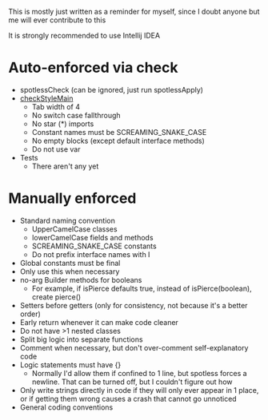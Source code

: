 This is mostly just written as a reminder for myself, since I doubt anyone but me will ever contribute to this

It is strongly recommended to use Intellij IDEA

# Auto-enforced via check
* spotlessCheck (can be ignored, just run spotlessApply)
* [checkStyleMain](core/checkstyle.xml)
  * Tab width of 4
  * No switch case fallthrough
  * No star (*) imports
  * Constant names must be SCREAMING_SNAKE_CASE
  * No empty blocks (except default interface methods)
  * Do not use var
* Tests
  * There aren't any yet

# Manually enforced
* Standard naming convention
  * UpperCamelCase classes
  * lowerCamelCase fields and methods
  * SCREAMING_SNAKE_CASE constants
  * Do not prefix interface names with I
* Global constants must be final
* Only use this when necessary
* no-arg Builder methods for booleans
  * For example, if isPierce defaults true, instead of isPierce(boolean), create pierce()
* Setters before getters (only for consistency, not because it's a better order)
* Early return whenever it can make code cleaner
* Do not have >1 nested classes
* Split big logic into separate functions
* Comment when necessary, but don't over-comment self-explanatory code
* Logic statements must have {}
  * Normally I'd allow them if confined to 1 line, but spotless forces a newline. That can be turned off, but I couldn't figure out how
* Only write strings directly in code if they will only ever appear in 1 place, or if getting them wrong causes a crash that cannot go unnoticed
* General coding conventions